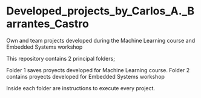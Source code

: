 # Developed_projects_by_Carlos_A._Barrantes_Castro
Own and team projects developed during the Machine Learning course and Embedded Systems workshop

This repository contains 2 principal folders; 

Folder 1 saves proyects developed for Machine Learning course.
Folder 2 contains proyects developed for Embedded Systems workshop

Inside each folder are instructions to execute every project.
